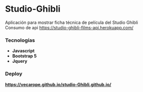 # Studio-Ghibli
Aplicación para mostrar ficha técnica de película del Studio Ghibli         
Consumo de api https://studio-ghibli-films-api.herokuapp.com/

### Tecnologías  
- **Javascript**  
- **Bootstrap 5** 
- **Jquery**  

### Deploy 
**https://vecarope.github.io/studio-Ghibli.github.io/**


